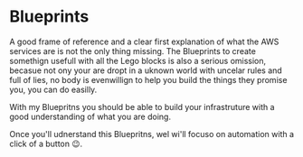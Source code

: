 # Blueprints

A good frame of reference and a clear first explanation of what the AWS services are is not the only thing missing. The Blueprints to create somethign usefull with all the Lego blocks is also a serious omission, becasue not ony your are dropt in a uknown world with uncelar rules and full of lies, no body is evenwillign to help you build the things they promise you, you can do easilly. 

With my Bluepritns you should be able to build your infrastruture with a good understanding of what you are doing. 

Once you'll udnerstand this Bluepritns, wel wi'll focuso on automation with a click of a button 😉.
